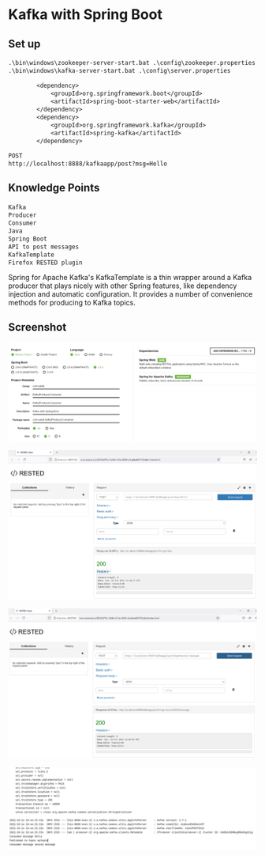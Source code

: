 # Kafka with Spring Boot

## Set up

```
.\bin\windows\zookeeper-server-start.bat .\config\zookeeper.properties
.\bin\windows\kafka-server-start.bat .\config\server.properties
```

```
		<dependency>
			<groupId>org.springframework.boot</groupId>
			<artifactId>spring-boot-starter-web</artifactId>
		</dependency>
		<dependency>
			<groupId>org.springframework.kafka</groupId>
			<artifactId>spring-kafka</artifactId>
		</dependency>
```

```
POST
http://localhost:8888/kafkaapp/post?msg=Hello
```

## Knowledge Points

```
Kafka
Producer
Consumer
Java
Spring Boot
API to post messages
KafkaTemplate
Firefox RESTED plugin
```

Spring for Apache Kafka's KafkaTemplate is a thin wrapper around a Kafka producer that plays nicely with other Spring features, like dependency injection and automatic configuration. It provides a number of convenience methods for producing to Kafka topics.

## Screenshot

![init.png](images/init.png)

![post1.png](images/post1.png)

![post2.png](images/post2.png)

![log_post.png](images/log_post.png)
